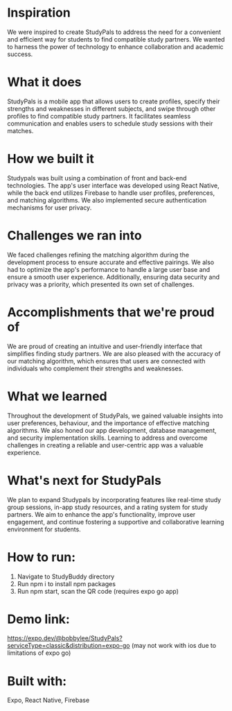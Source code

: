 # Inspiration
We were inspired to create StudyPals to address the need for a convenient and efficient way for students to find compatible study partners. We wanted to harness the power of technology to enhance collaboration and academic success.

# What it does
StudyPals is a mobile app that allows users to create profiles, specify their strengths and weaknesses in different subjects, and swipe through other profiles to find compatible study partners. It facilitates seamless communication and enables users to schedule study sessions with their matches.

# How we built it
Studypals was built using a combination of front and back-end technologies. The app's user interface was developed using React Native, while the back end utilizes Firebase to handle user profiles, preferences, and matching algorithms. We also implemented secure authentication mechanisms for user privacy.

# Challenges we ran into
We faced challenges refining the matching algorithm during the development process to ensure accurate and effective pairings. We also had to optimize the app's performance to handle a large user base and ensure a smooth user experience. Additionally, ensuring data security and privacy was a priority, which presented its own set of challenges.

# Accomplishments that we're proud of
We are proud of creating an intuitive and user-friendly interface that simplifies finding study partners. We are also pleased with the accuracy of our matching algorithm, which ensures that users are connected with individuals who complement their strengths and weaknesses.

# What we learned
Throughout the development of StudyPals, we gained valuable insights into user preferences, behaviour, and the importance of effective matching algorithms. We also honed our app development, database management, and security implementation skills. Learning to address and overcome challenges in creating a reliable and user-centric app was a valuable experience.

# What's next for StudyPals
We plan to expand Studypals by incorporating features like real-time study group sessions, in-app study resources, and a rating system for study partners. We aim to enhance the app's functionality, improve user engagement, and continue fostering a supportive and collaborative learning environment for students.

# How to run: 
1. Navigate to StudyBuddy directory
2. Run npm i to install npm packages
3. Run npm start, scan the QR code (requires expo go app)

# Demo link:
https://expo.dev/@bobbylee/StudyPals?serviceType=classic&distribution=expo-go (may not work with ios due to limitations of expo go)

# Built with:
Expo, React Native, Firebase

